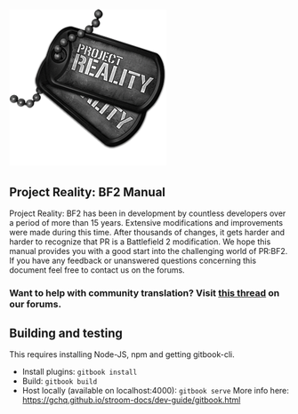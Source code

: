 ## ![](assets/PR_v1_Logo.png)

## **Project Reality: BF2 Manual**

Project Reality: BF2 has been in development by countless developers over a period of more than 15 years. Extensive modifications and improvements were made during this time. After thousands of changes, it gets harder and harder to recognize that PR is a Battlefield 2 modification. We hope this manual provides you with a good start into the challenging world of PR:BF2. If you have any feedback or unanswered questions concerning this document feel free to contact us on the forums.

### **Want to help with community translation? Visit** [**this thread**](https://www.realitymod.com/forum/showthread.php?t=75501) **on our forums.**

## Building and testing
This requires installing Node-JS, npm and getting gitbook-cli.
 - Install plugins: `gitbook install`
 - Build: `gitbook build`
 - Host locally (available on localhost:4000): `gitbook serve`
More info here: https://gchq.github.io/stroom-docs/dev-guide/gitbook.html
